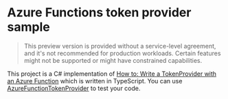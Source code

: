# Azure Functions token provider sample

>This preview version is provided without a service-level agreement, and it's not recommended for production workloads. Certain features might not be supported or might have constrained capabilities.

This project is a C# implementation of [How to: Write a TokenProvider with an Azure Function](https://learn.microsoft.com/azure/azure-fluid-relay/how-tos/azure-function-token-provider) which is written in TypeScript. You can use [AzureFunctionTokenProvider](https://learn.microsoft.com/zure/azure-fluid-relay/how-tos/azure-function-token-provider#implement-the-tokenprovider) to test your code.